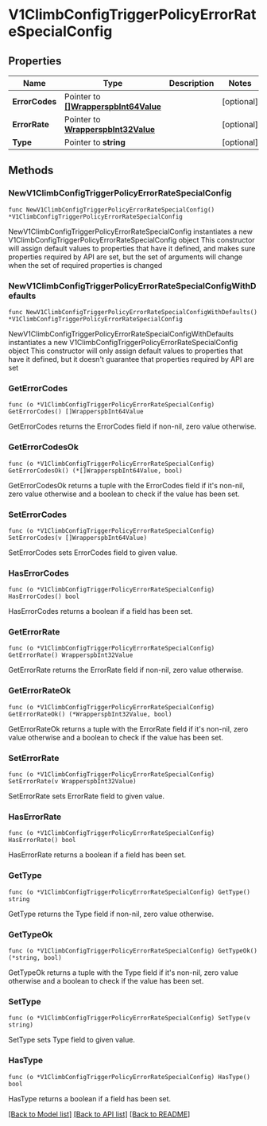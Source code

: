 # V1ClimbConfigTriggerPolicyErrorRateSpecialConfig

## Properties

Name | Type | Description | Notes
------------ | ------------- | ------------- | -------------
**ErrorCodes** | Pointer to [**[]WrapperspbInt64Value**](WrapperspbInt64Value.md) |  | [optional] 
**ErrorRate** | Pointer to [**WrapperspbInt32Value**](WrapperspbInt32Value.md) |  | [optional] 
**Type** | Pointer to **string** |  | [optional] 

## Methods

### NewV1ClimbConfigTriggerPolicyErrorRateSpecialConfig

`func NewV1ClimbConfigTriggerPolicyErrorRateSpecialConfig() *V1ClimbConfigTriggerPolicyErrorRateSpecialConfig`

NewV1ClimbConfigTriggerPolicyErrorRateSpecialConfig instantiates a new V1ClimbConfigTriggerPolicyErrorRateSpecialConfig object
This constructor will assign default values to properties that have it defined,
and makes sure properties required by API are set, but the set of arguments
will change when the set of required properties is changed

### NewV1ClimbConfigTriggerPolicyErrorRateSpecialConfigWithDefaults

`func NewV1ClimbConfigTriggerPolicyErrorRateSpecialConfigWithDefaults() *V1ClimbConfigTriggerPolicyErrorRateSpecialConfig`

NewV1ClimbConfigTriggerPolicyErrorRateSpecialConfigWithDefaults instantiates a new V1ClimbConfigTriggerPolicyErrorRateSpecialConfig object
This constructor will only assign default values to properties that have it defined,
but it doesn't guarantee that properties required by API are set

### GetErrorCodes

`func (o *V1ClimbConfigTriggerPolicyErrorRateSpecialConfig) GetErrorCodes() []WrapperspbInt64Value`

GetErrorCodes returns the ErrorCodes field if non-nil, zero value otherwise.

### GetErrorCodesOk

`func (o *V1ClimbConfigTriggerPolicyErrorRateSpecialConfig) GetErrorCodesOk() (*[]WrapperspbInt64Value, bool)`

GetErrorCodesOk returns a tuple with the ErrorCodes field if it's non-nil, zero value otherwise
and a boolean to check if the value has been set.

### SetErrorCodes

`func (o *V1ClimbConfigTriggerPolicyErrorRateSpecialConfig) SetErrorCodes(v []WrapperspbInt64Value)`

SetErrorCodes sets ErrorCodes field to given value.

### HasErrorCodes

`func (o *V1ClimbConfigTriggerPolicyErrorRateSpecialConfig) HasErrorCodes() bool`

HasErrorCodes returns a boolean if a field has been set.

### GetErrorRate

`func (o *V1ClimbConfigTriggerPolicyErrorRateSpecialConfig) GetErrorRate() WrapperspbInt32Value`

GetErrorRate returns the ErrorRate field if non-nil, zero value otherwise.

### GetErrorRateOk

`func (o *V1ClimbConfigTriggerPolicyErrorRateSpecialConfig) GetErrorRateOk() (*WrapperspbInt32Value, bool)`

GetErrorRateOk returns a tuple with the ErrorRate field if it's non-nil, zero value otherwise
and a boolean to check if the value has been set.

### SetErrorRate

`func (o *V1ClimbConfigTriggerPolicyErrorRateSpecialConfig) SetErrorRate(v WrapperspbInt32Value)`

SetErrorRate sets ErrorRate field to given value.

### HasErrorRate

`func (o *V1ClimbConfigTriggerPolicyErrorRateSpecialConfig) HasErrorRate() bool`

HasErrorRate returns a boolean if a field has been set.

### GetType

`func (o *V1ClimbConfigTriggerPolicyErrorRateSpecialConfig) GetType() string`

GetType returns the Type field if non-nil, zero value otherwise.

### GetTypeOk

`func (o *V1ClimbConfigTriggerPolicyErrorRateSpecialConfig) GetTypeOk() (*string, bool)`

GetTypeOk returns a tuple with the Type field if it's non-nil, zero value otherwise
and a boolean to check if the value has been set.

### SetType

`func (o *V1ClimbConfigTriggerPolicyErrorRateSpecialConfig) SetType(v string)`

SetType sets Type field to given value.

### HasType

`func (o *V1ClimbConfigTriggerPolicyErrorRateSpecialConfig) HasType() bool`

HasType returns a boolean if a field has been set.


[[Back to Model list]](../README.md#documentation-for-models) [[Back to API list]](../README.md#documentation-for-api-endpoints) [[Back to README]](../README.md)


